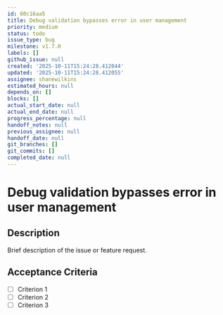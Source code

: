 ```yaml
---
id: 60c16aa5
title: Debug validation bypasses error in user management
priority: medium
status: todo
issue_type: bug
milestone: v1.7.0
labels: []
github_issue: null
created: '2025-10-11T15:24:28.412044'
updated: '2025-10-11T15:24:28.412055'
assignee: shanewilkins
estimated_hours: null
depends_on: []
blocks: []
actual_start_date: null
actual_end_date: null
progress_percentage: null
handoff_notes: null
previous_assignee: null
handoff_date: null
git_branches: []
git_commits: []
completed_date: null
---
```


# Debug validation bypasses error in user management

## Description

Brief description of the issue or feature request.

## Acceptance Criteria

- [ ] Criterion 1
- [ ] Criterion 2
- [ ] Criterion 3